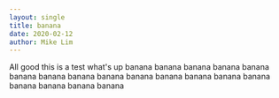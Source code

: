 ```yaml
---
layout: single
title: banana
date: 2020-02-12
author: Mike Lim
---
```



All good
this is a test
what's up banana banana banana banana banana banana banana banana banana banana banana banana banana banana banana banana banana banana
